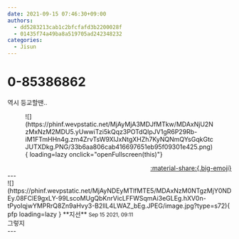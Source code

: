 ```yaml
---
date: 2021-09-15 07:46:30+09:00
authors:
  - dd5283213cab1c2bfcfafd3b2200028f
  - 01435f74a49ba8a519705ad242348232
categories:
  - Jisun
---
```


# 0-85386862

<div class="post-container" markdown="1">
<div class="content-container md-sidebar__scrollwrap" markdown="1">

역시 등교할땐..
<figure markdown="1">
![](https://phinf.wevpstatic.net/MjAyMjA3MDJfMTkw/MDAxNjU2NzMxNzM2MDU5.yUwwiTzi5kQqz3POTdQlpJV1gR6P29Rb-iM1FTmHHn4g.zm4ZrvTsW9XlJxNtgXHZh7KyNQNmQYsGqkGtcJUTXDkg.PNG/33b6aa806cab416697651eb95f09301e425.png){ loading=lazy onclick="openFullscreen(this)"}
</figure>


</div>
</div>

<div style="text-align: right;" markdown="1">
<a href="https://weverse.io/fromis9/fanpost/0-85386862" style="text-align: right;">:material-share:{.big-emoji}</a>
</div>
---

<div class="comments-container md-sidebar__scrollwrap" markdown="1">
<div class="comment" markdown="1">
<div class='id-container' markdown="1">
![](https://phinf.wevpstatic.net/MjAyNDEyMTlfMTE5/MDAxNzM0NTgzMjY0NDEy.08FClE9gxLY-99LscoMUgQbKnrVicLFFWSqmAi3eGLEg.hXV0n-tPyoIqjwYMPRrQ8Zn9aHvy3-B2llL4LWAZ_bEg.JPEG/image.jpg?type=s72){ pfp loading=lazy }
**<span class="artist">지선</span>** <small>Sep 15 2021, 09:11</small><br>
</div>
<div class='comment-body' markdown="1">
그렇지
</div>
</div>
</div>
---
